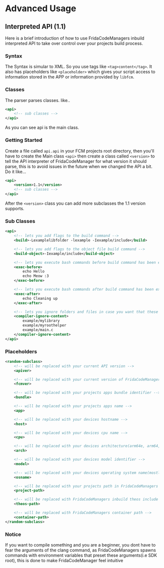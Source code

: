 # Advanced Usage

## Interpreted API (1.1)
Here is a brief introduction of how to use FridaCodeManagers inbuild interpreted API to take over control over your projects build process.

### Syntax
The Syntax is simular to XML. So you use tags like `<tag>content</tag>`. It also has placeholders like `<placeholder>` which gives your script access to information stored in the APP or information provided by `libfcm`.

### Classes
The parser parses classes. like..
```xml
<api>
    <!-- sub classes -->
</api>
```
As you can see api is the main class.

### Getting Started
Create a file called `api.api` in your FCM projects root directory, then you'll have to create the Main class `<api>` then create a class called `<version>` to tell the API interpreter of FridaCodeManager for what version it should parse, this is to avoid issues in the future when we changed the API a bit.
Do it like...
```xml
<api>
    <version>1.1</version>
    <!-- sub classes -->
</api>
```
After the `<version>` class you can add more subclasses the 1.1 version supports.

### Sub Classes
```xml
<api>
    <!-- lets you add flags to the build command -->
    <build>-Lexamplelibfolder -lexample -Iexample/include</build>

    <!-- lets you add flags to the object file build command -->
    <build-object>-Iexample/include</build-object>

    <!-- lets you execute bash commands before build command has been executed, in this time the app folder already exists(i.e Payload/<app>.app/). This sub class is useful to compile roothelpers or libraries -->
    <exec-before>
        echo Hello
        echo Meow :3
    </exec-before>

    <!-- lets you execute bash commands after build command has been executed, in this time the app folder still exists(i.e Payload/<app>.app/). This subclass is useful for cleanup processes -->
    <exec-after>
        echo Cleaning up
    </exec-after>

    <!-- lets you ignore folders and files in case you want that these files arent compiled with the app (i.e files of a roothelper or library) -->
    <compiler-ignore-content>
        example/mylibrary
        example/myroothelper
        example/main.c
    </compiler-ignore-content>
</api>
```

### Placeholders
```xml
<random-subclass>
	<!-- will be replaced with your current API version -->
	<apiver>

	<!-- will be replaced with your current version of FridaCodeManager -->
	<fcmver>

	<!-- will be replaced with your projects apps bundle identifier -->
	<bundle>

	<!-- will be replaced with your projects apps name -->
	<app>

	<!-- will be replaced with your devices hostname -->
	<host>

	<!-- will be replaced with your devices cpu name -->
	<cpu>

	<!-- will be replaced with your devices architecture(arm64e, arm64, armv7...) -->
	<arch>

	<!-- will be replaced with your devices model identifier -->
	<model>

	<!-- will be replaced with your devices operating system name(mostlikely iOS XD) -->
	<osname>

	<!-- will be replaced with your projects path in FridaCodeManagers container -->
	<project-path>

	<!-- will be replaced with FridaCodeManagers inbuild theos include folder -->
	<theos-path>

	<!-- will be replaced with FridaCodeManagers container path -->
	<container-path>
</random-subclass>
```

### Notice
If you want to compile something and you are a beginner, you dont have to fear the arguments of the clang command, as FridaCodeManagers spawns commands with environment variables that preset these arguments(i.e SDK root), this is done to make FridaCodeManager feel intuitive